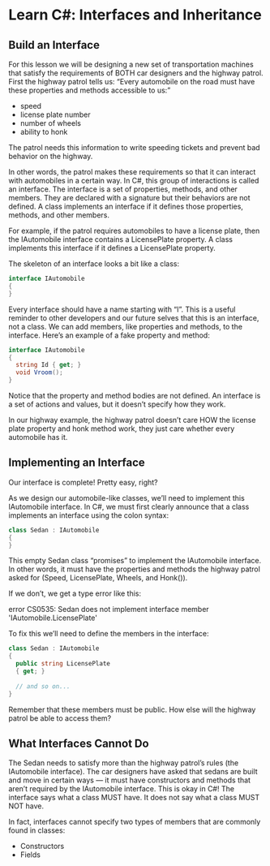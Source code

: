 # Learn C#: Interfaces and Inheritance

## Build an Interface

For this lesson we will be designing a new set of transportation machines that satisfy the requirements of BOTH car designers and the highway patrol. First the highway patrol tells us: “Every automobile on the road must have these properties and methods accessible to us:”
* speed
* license plate number
* number of wheels
* ability to honk

The patrol needs this information to write speeding tickets and prevent bad behavior on the highway.

In other words, the patrol makes these requirements so that it can interact with automobiles in a certain way. In C#, this group of interactions is called an interface. The interface is a set of properties, methods, and other members. They are declared with a signature but their behaviors are not defined. A class implements an interface if it defines those properties, methods, and other members.

For example, if the patrol requires automobiles to have a license plate, then the IAutomobile interface contains a LicensePlate property. A class implements this interface if it defines a LicensePlate property.

The skeleton of an interface looks a bit like a class:
```csharp
interface IAutomobile
{
}
```
Every interface should have a name starting with “I”. This is a useful reminder to other developers and our future selves that this is an interface, not a class. We can add members, like properties and methods, to the interface. Here’s an example of a fake property and method:
```csharp
interface IAutomobile
{
  string Id { get; }
  void Vroom();
}
```
Notice that the property and method bodies are not defined. An interface is a set of actions and values, but it doesn’t specify how they work.

In our highway example, the highway patrol doesn’t care HOW the license plate property and honk method work, they just care whether every automobile has it.

## Implementing an Interface

Our interface is complete! Pretty easy, right?

As we design our automobile-like classes, we’ll need to implement this IAutomobile interface. In C#, we must first clearly announce that a class implements an interface using the colon syntax:
```csharp
class Sedan : IAutomobile
{
}
```
This empty Sedan class “promises” to implement the IAutomobile interface. In other words, it must have the properties and methods the highway patrol asked for (Speed, LicensePlate, Wheels, and Honk()).

If we don’t, we get a type error like this:

error CS0535: Sedan does not implement interface member 'IAutomobile.LicensePlate'

To fix this we’ll need to define the members in the interface:
```csharp
class Sedan : IAutomobile
{
  public string LicensePlate
  { get; }
 
  // and so on...
}
```
Remember that these members must be public. How else will the highway patrol be able to access them?

## What Interfaces Cannot Do

The Sedan needs to satisfy more than the highway patrol’s rules (the IAutomobile interface). The car designers have asked that sedans are built and move in certain ways — it must have constructors and methods that aren’t required by the IAutomobile interface. This is okay in C#! The interface says what a class MUST have. It does not say what a class MUST NOT have.

In fact, interfaces cannot specify two types of members that are commonly found in classes:
* Constructors
* Fields
